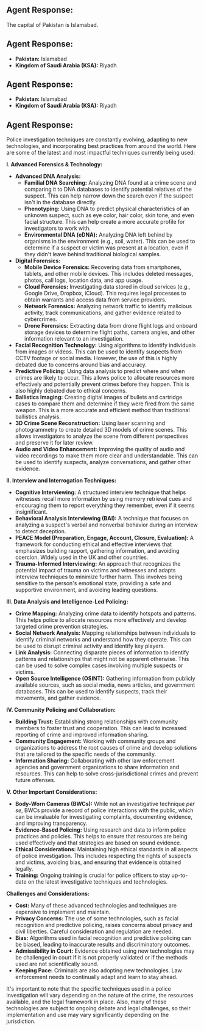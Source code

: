 
## Agent Response:
The capital of Pakistan is Islamabad.


## Agent Response:
*   **Pakistan:** Islamabad
*   **Kingdom of Saudi Arabia (KSA):** Riyadh


## Agent Response:
*   **Pakistan:** Islamabad
*   **Kingdom of Saudi Arabia (KSA):** Riyadh


## Agent Response:
Police investigation techniques are constantly evolving, adapting to new technologies, and incorporating best practices from around the world. Here are some of the latest and most impactful techniques currently being used:

**I. Advanced Forensics & Technology:**

*   **Advanced DNA Analysis:**
    *   **Familial DNA Searching:**  Analyzing DNA found at a crime scene and comparing it to DNA databases to identify potential relatives of the suspect. This can help narrow down the search even if the suspect isn't in the database directly.
    *   **Phenotyping:** Using DNA to predict physical characteristics of an unknown suspect, such as eye color, hair color, skin tone, and even facial structure. This can help create a more accurate profile for investigators to work with.
    *   **Environmental DNA (eDNA):**  Analyzing DNA left behind by organisms in the environment (e.g., soil, water). This can be used to determine if a suspect or victim was present at a location, even if they didn't leave behind traditional biological samples.
*   **Digital Forensics:**
    *   **Mobile Device Forensics:** Recovering data from smartphones, tablets, and other mobile devices. This includes deleted messages, photos, call logs, location data, and app usage.
    *   **Cloud Forensics:**  Investigating data stored in cloud services (e.g., Google Drive, Dropbox, iCloud). This requires legal processes to obtain warrants and access data from service providers.
    *   **Network Forensics:** Analyzing network traffic to identify malicious activity, track communications, and gather evidence related to cybercrimes.
    *   **Drone Forensics:** Extracting data from drone flight logs and onboard storage devices to determine flight paths, camera angles, and other information relevant to an investigation.
*   **Facial Recognition Technology:** Using algorithms to identify individuals from images or videos. This can be used to identify suspects from CCTV footage or social media.  However, the use of this is highly debated due to concerns around bias and accuracy.
*   **Predictive Policing:** Using data analysis to predict where and when crimes are likely to occur. This allows police to allocate resources more effectively and potentially prevent crimes before they happen.  This is also highly debated due to ethical concerns.
*   **Ballistics Imaging:** Creating digital images of bullets and cartridge cases to compare them and determine if they were fired from the same weapon. This is a more accurate and efficient method than traditional ballistics analysis.
*   **3D Crime Scene Reconstruction:** Using laser scanning and photogrammetry to create detailed 3D models of crime scenes. This allows investigators to analyze the scene from different perspectives and preserve it for later review.
*   **Audio and Video Enhancement:** Improving the quality of audio and video recordings to make them more clear and understandable. This can be used to identify suspects, analyze conversations, and gather other evidence.

**II. Interview and Interrogation Techniques:**

*   **Cognitive Interviewing:**  A structured interview technique that helps witnesses recall more information by using memory retrieval cues and encouraging them to report everything they remember, even if it seems insignificant.
*   **Behavioral Analysis Interviewing (BAI):** A technique that focuses on analyzing a suspect's verbal and nonverbal behavior during an interview to detect deception.
*   **PEACE Model (Preparation, Engage, Account, Closure, Evaluation):** A framework for conducting ethical and effective interviews that emphasizes building rapport, gathering information, and avoiding coercion. Widely used in the UK and other countries.
*   **Trauma-Informed Interviewing:**  An approach that recognizes the potential impact of trauma on victims and witnesses and adapts interview techniques to minimize further harm. This involves being sensitive to the person's emotional state, providing a safe and supportive environment, and avoiding leading questions.

**III. Data Analysis and Intelligence-Led Policing:**

*   **Crime Mapping:**  Analyzing crime data to identify hotspots and patterns. This helps police to allocate resources more effectively and develop targeted crime prevention strategies.
*   **Social Network Analysis:**  Mapping relationships between individuals to identify criminal networks and understand how they operate. This can be used to disrupt criminal activity and identify key players.
*   **Link Analysis:**  Connecting disparate pieces of information to identify patterns and relationships that might not be apparent otherwise. This can be used to solve complex cases involving multiple suspects or victims.
*   **Open Source Intelligence (OSINT):** Gathering information from publicly available sources, such as social media, news articles, and government databases. This can be used to identify suspects, track their movements, and gather evidence.

**IV. Community Policing and Collaboration:**

*   **Building Trust:**  Establishing strong relationships with community members to foster trust and cooperation. This can lead to increased reporting of crime and improved information sharing.
*   **Community Engagement:**  Working with community groups and organizations to address the root causes of crime and develop solutions that are tailored to the specific needs of the community.
*   **Information Sharing:**  Collaborating with other law enforcement agencies and government organizations to share information and resources. This can help to solve cross-jurisdictional crimes and prevent future offenses.

**V. Other Important Considerations:**

*   **Body-Worn Cameras (BWCs):**  While not an investigative technique *per se*, BWCs provide a record of police interactions with the public, which can be invaluable for investigating complaints, documenting evidence, and improving transparency.
*   **Evidence-Based Policing:**  Using research and data to inform police practices and policies. This helps to ensure that resources are being used effectively and that strategies are based on sound evidence.
*   **Ethical Considerations:**  Maintaining high ethical standards in all aspects of police investigation. This includes respecting the rights of suspects and victims, avoiding bias, and ensuring that evidence is obtained legally.
*   **Training:** Ongoing training is crucial for police officers to stay up-to-date on the latest investigative techniques and technologies.

**Challenges and Considerations:**

*   **Cost:**  Many of these advanced technologies and techniques are expensive to implement and maintain.
*   **Privacy Concerns:**  The use of some technologies, such as facial recognition and predictive policing, raises concerns about privacy and civil liberties.  Careful consideration and regulation are needed.
*   **Bias:**  Algorithms used in facial recognition and predictive policing can be biased, leading to inaccurate results and discriminatory outcomes.
*   **Admissibility in Court:**  Evidence obtained using new technologies may be challenged in court if it is not properly validated or if the methods used are not scientifically sound.
*   **Keeping Pace:** Criminals are also adopting new technologies. Law enforcement needs to continually adapt and learn to stay ahead.

It's important to note that the specific techniques used in a police investigation will vary depending on the nature of the crime, the resources available, and the legal framework in place. Also, many of these technologies are subject to ongoing debate and legal challenges, so their implementation and use may vary significantly depending on the jurisdiction.

